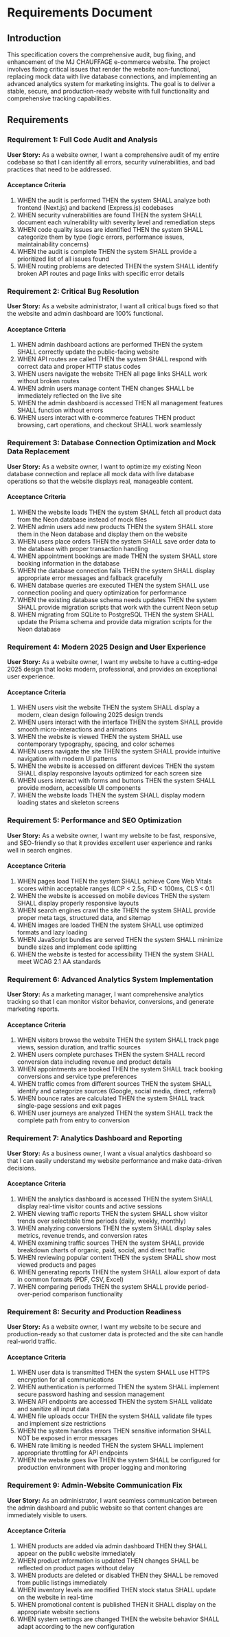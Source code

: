 # Requirements Document

## Introduction

This specification covers the comprehensive audit, bug fixing, and enhancement of the MJ CHAUFFAGE e-commerce website. The project involves fixing critical issues that render the website non-functional, replacing mock data with live database connections, and implementing an advanced analytics system for marketing insights. The goal is to deliver a stable, secure, and production-ready website with full functionality and comprehensive tracking capabilities.

## Requirements

### Requirement 1: Full Code Audit and Analysis

**User Story:** As a website owner, I want a comprehensive audit of my entire codebase so that I can identify all errors, security vulnerabilities, and bad practices that need to be addressed.

#### Acceptance Criteria

1. WHEN the audit is performed THEN the system SHALL analyze both frontend (Next.js) and backend (Express.js) codebases
2. WHEN security vulnerabilities are found THEN the system SHALL document each vulnerability with severity level and remediation steps
3. WHEN code quality issues are identified THEN the system SHALL categorize them by type (logic errors, performance issues, maintainability concerns)
4. WHEN the audit is complete THEN the system SHALL provide a prioritized list of all issues found
5. WHEN routing problems are detected THEN the system SHALL identify broken API routes and page links with specific error details

### Requirement 2: Critical Bug Resolution

**User Story:** As a website administrator, I want all critical bugs fixed so that the website and admin dashboard are 100% functional.

#### Acceptance Criteria

1. WHEN admin dashboard actions are performed THEN the system SHALL correctly update the public-facing website
2. WHEN API routes are called THEN the system SHALL respond with correct data and proper HTTP status codes
3. WHEN users navigate the website THEN all page links SHALL work without broken routes
4. WHEN admin users manage content THEN changes SHALL be immediately reflected on the live site
5. WHEN the admin dashboard is accessed THEN all management features SHALL function without errors
6. WHEN users interact with e-commerce features THEN product browsing, cart operations, and checkout SHALL work seamlessly

### Requirement 3: Database Connection Optimization and Mock Data Replacement

**User Story:** As a website owner, I want to optimize my existing Neon database connection and replace all mock data with live database operations so that the website displays real, manageable content.

#### Acceptance Criteria

1. WHEN the website loads THEN the system SHALL fetch all product data from the Neon database instead of mock files
2. WHEN admin users add new products THEN the system SHALL store them in the Neon database and display them on the website
3. WHEN users place orders THEN the system SHALL save order data to the database with proper transaction handling
4. WHEN appointment bookings are made THEN the system SHALL store booking information in the database
5. WHEN the database connection fails THEN the system SHALL display appropriate error messages and fallback gracefully
6. WHEN database queries are executed THEN the system SHALL use connection pooling and query optimization for performance
7. WHEN the existing database schema needs updates THEN the system SHALL provide migration scripts that work with the current Neon setup
8. WHEN migrating from SQLite to PostgreSQL THEN the system SHALL update the Prisma schema and provide data migration scripts for the Neon database

### Requirement 4: Modern 2025 Design and User Experience

**User Story:** As a website owner, I want my website to have a cutting-edge 2025 design that looks modern, professional, and provides an exceptional user experience.

#### Acceptance Criteria

1. WHEN users visit the website THEN the system SHALL display a modern, clean design following 2025 design trends
2. WHEN users interact with the interface THEN the system SHALL provide smooth micro-interactions and animations
3. WHEN the website is viewed THEN the system SHALL use contemporary typography, spacing, and color schemes
4. WHEN users navigate the site THEN the system SHALL provide intuitive navigation with modern UI patterns
5. WHEN the website is accessed on different devices THEN the system SHALL display responsive layouts optimized for each screen size
6. WHEN users interact with forms and buttons THEN the system SHALL provide modern, accessible UI components
7. WHEN the website loads THEN the system SHALL display modern loading states and skeleton screens

### Requirement 5: Performance and SEO Optimization

**User Story:** As a website owner, I want my website to be fast, responsive, and SEO-friendly so that it provides excellent user experience and ranks well in search engines.

#### Acceptance Criteria

1. WHEN pages load THEN the system SHALL achieve Core Web Vitals scores within acceptable ranges (LCP < 2.5s, FID < 100ms, CLS < 0.1)
2. WHEN the website is accessed on mobile devices THEN the system SHALL display properly responsive layouts
3. WHEN search engines crawl the site THEN the system SHALL provide proper meta tags, structured data, and sitemap
4. WHEN images are loaded THEN the system SHALL use optimized formats and lazy loading
5. WHEN JavaScript bundles are served THEN the system SHALL minimize bundle sizes and implement code splitting
6. WHEN the website is tested for accessibility THEN the system SHALL meet WCAG 2.1 AA standards

### Requirement 6: Advanced Analytics System Implementation

**User Story:** As a marketing manager, I want comprehensive analytics tracking so that I can monitor visitor behavior, conversions, and generate marketing reports.

#### Acceptance Criteria

1. WHEN visitors browse the website THEN the system SHALL track page views, session duration, and traffic sources
2. WHEN users complete purchases THEN the system SHALL record conversion data including revenue and product details
3. WHEN appointments are booked THEN the system SHALL track booking conversions and service type preferences
4. WHEN traffic comes from different sources THEN the system SHALL identify and categorize sources (Google, social media, direct, referral)
5. WHEN bounce rates are calculated THEN the system SHALL track single-page sessions and exit pages
6. WHEN user journeys are analyzed THEN the system SHALL track the complete path from entry to conversion

### Requirement 7: Analytics Dashboard and Reporting

**User Story:** As a business owner, I want a visual analytics dashboard so that I can easily understand my website performance and make data-driven decisions.

#### Acceptance Criteria

1. WHEN the analytics dashboard is accessed THEN the system SHALL display real-time visitor counts and active sessions
2. WHEN viewing traffic reports THEN the system SHALL show visitor trends over selectable time periods (daily, weekly, monthly)
3. WHEN analyzing conversions THEN the system SHALL display sales metrics, revenue trends, and conversion rates
4. WHEN examining traffic sources THEN the system SHALL provide breakdown charts of organic, paid, social, and direct traffic
5. WHEN reviewing popular content THEN the system SHALL show most viewed products and pages
6. WHEN generating reports THEN the system SHALL allow export of data in common formats (PDF, CSV, Excel)
7. WHEN comparing periods THEN the system SHALL provide period-over-period comparison functionality

### Requirement 8: Security and Production Readiness

**User Story:** As a website owner, I want my website to be secure and production-ready so that customer data is protected and the site can handle real-world traffic.

#### Acceptance Criteria

1. WHEN user data is transmitted THEN the system SHALL use HTTPS encryption for all communications
2. WHEN authentication is performed THEN the system SHALL implement secure password hashing and session management
3. WHEN API endpoints are accessed THEN the system SHALL validate and sanitize all input data
4. WHEN file uploads occur THEN the system SHALL validate file types and implement size restrictions
5. WHEN the system handles errors THEN sensitive information SHALL NOT be exposed in error messages
6. WHEN rate limiting is needed THEN the system SHALL implement appropriate throttling for API endpoints
7. WHEN the website goes live THEN the system SHALL be configured for production environment with proper logging and monitoring

### Requirement 9: Admin-Website Communication Fix

**User Story:** As an administrator, I want seamless communication between the admin dashboard and public website so that content changes are immediately visible to users.

#### Acceptance Criteria

1. WHEN products are added via admin dashboard THEN they SHALL appear on the public website immediately
2. WHEN product information is updated THEN changes SHALL be reflected on product pages without delay
3. WHEN products are deleted or disabled THEN they SHALL be removed from public listings immediately
4. WHEN inventory levels are modified THEN stock status SHALL update on the website in real-time
5. WHEN promotional content is published THEN it SHALL display on the appropriate website sections
6. WHEN system settings are changed THEN the website behavior SHALL adapt according to the new configuration